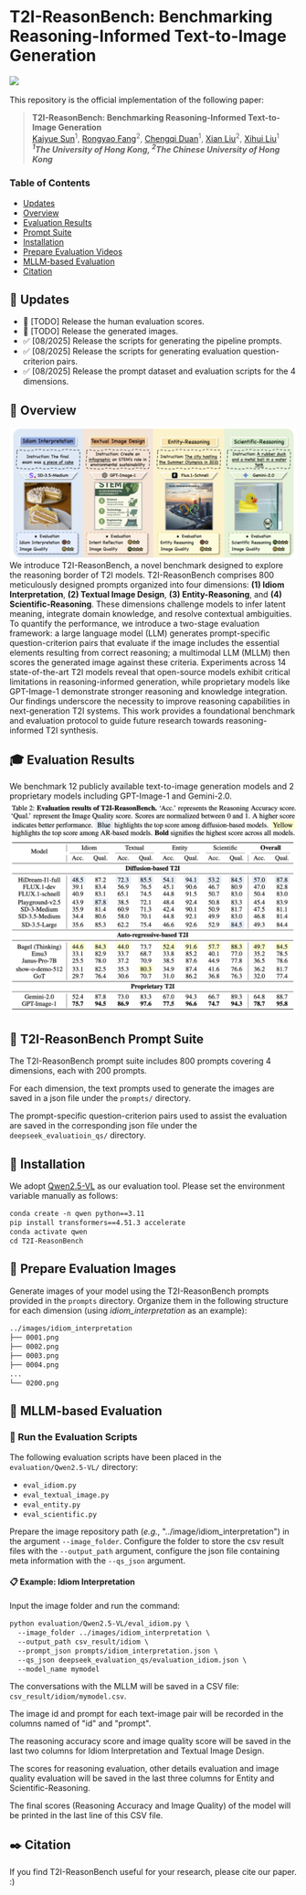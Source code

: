 # T2I-ReasonBench: Benchmarking Reasoning-Informed Text-to-Image Generation

<a href='https://arxiv.org/abs/----'><img src='https://img.shields.io/badge/T2I--ReasonBench-Arxiv-red'></a> 



This repository is the official implementation of the following paper:
> **T2I-ReasonBench: Benchmarking Reasoning-Informed Text-to-Image Generation**<br>
> [Kaiyue Sun](https://scholar.google.com/citations?user=mieuBzUAAAAJ&hl=en)<sup>1</sup>, [Rongyao Fang](https://rongyaofang.github.io/)<sup>2</sup>, [Chengqi Duan](https://scholar.google.com/citations?user=r9qb4ZwAAAAJ&hl=en)<sup>1</sup>, [Xian Liu](https://alvinliu0.github.io/)<sup>2</sup>, [Xihui Liu](https://xh-liu.github.io/)<sup>1</sup><br>
> ***<sup>1</sup>The University of Hong Kong, <sup>2</sup>The Chinese University of Hong Kong***<br>

### Table of Contents
- [Updates](#updates)
- [Overview](#overview)
- [Evaluation Results](#evaluation_results)
- [Prompt Suite](#prompt_suite)
- [Installation](#installation)
- [Prepare Evaluation Videos](#prepare_images)
- [MLLM-based Evaluation](#mllm_eval)
- [Citation](#citation)

<a name="updates"></a>
## 🚩 Updates
- :black_square_button: [TODO] Release the human evaluation scores.
- :black_square_button: [TODO] Release the generated images.
- ✅ [08/2025] Release the scripts for generating the pipeline prompts.
- ✅ [08/2025] Release the scripts for generating evaluation question-criterion pairs.
- ✅ [08/2025] Release the prompt dataset and evaluation scripts for the 4 dimensions.
  
<a name="overview"></a>
## :mega: Overview
![teaser](./asset/teaser.png)
We introduce T2I-ReasonBench, a novel benchmark designed to explore the reasoning border of T2I models.
T2I-ReasonBench comprises 800 meticulously designed prompts organized into four dimensions: **(1) Idiom Interpretation**, **(2) Textual Image Design**, **(3) Entity-Reasoning**, and **(4) Scientific-Reasoning**. These dimensions challenge models to infer latent meaning, integrate domain knowledge, and resolve contextual ambiguities. To quantify the performance, we introduce a two-stage evaluation framework: a large language model (LLM) generates prompt-specific question-criterion pairs that evaluate if the image includes the essential elements resulting from correct reasoning; a multimodal LLM (MLLM) then scores the generated image against these criteria. 
Experiments across 14 state-of-the-art T2I models reveal that open-source models exhibit critical limitations in reasoning-informed generation, while proprietary models like GPT-Image-1 demonstrate stronger reasoning and knowledge integration. Our findings underscore the necessity to improve reasoning capabilities in next-generation T2I systems. This work provides a foundational benchmark and evaluation protocol to guide future research towards reasoning-informed T2I synthesis. 

<a name="evaluation_results"></a>
## :mortar_board: Evaluation Results
We benchmark 12 publicly available text-to-image generation models and 2 proprietary models including GPT-Image-1 and Gemini-2.0. 
![teaser](./asset/score.png)


<a name="prompt_suite"></a>
## :blue_book: T2I-ReasonBench Prompt Suite
The T2I-ReasonBench prompt suite includes 800 prompts covering 4 dimensions, each with 200 prompts. 

For each dimension, the text prompts used to generate the images are saved in a json file under the ```prompts/``` directory.

The prompt-specific question-criterion pairs used to assist the evaluation are saved in the corresponding json file under the ```deepseek_evaluatioin_qs/``` directory.

<a name="installation"></a>
## :hammer: Installation

We adopt [Qwen2.5-VL](https://github.com/KaiyueSun98/T2V-CompBench/tree/V2/LLaVA) as our evaluation tool.
Please set the environment variable manually as follows:
```
conda create -n qwen python==3.11
pip install transformers==4.51.3 accelerate
conda activate qwen
cd T2I-ReasonBench
```

<a name="prepare_images"></a>
## :sunrise_over_mountains: Prepare Evaluation Images

Generate images of your model using the T2I-ReasonBench prompts provided in the `prompts` directory. Organize them in the following structure for each dimension (using *idiom_interpretation* as an example):

```
../images/idiom_interpretation
├── 0001.png
├── 0002.png
├── 0003.png
├── 0004.png
...
└── 0200.png
```


<a name="mllm_eval"></a>
## :speech_balloon: MLLM-based Evaluation

### :running: Run the Evaluation Scripts

The following evaluation scripts have been placed in the `evaluation/Qwen2.5-VL/` directory:

- `eval_idiom.py`
- `eval_textual_image.py`
- `eval_entity.py`
- `eval_scientific.py`

Prepare the image repository path (*e.g.*, "../image/idiom_interpretation") in the argument `--image_folder`. 
Configure the folder to store the csv result files with the `--output_path` argument, 
configure the json file containing meta information with the `--qs_json` argument. 

<a name="idiom_interpretation"></a>
#### :clipboard: Example: Idiom Interpretation

Input the image folder and run the command:

```
python evaluation/Qwen2.5-VL/eval_idiom.py \
  --image_folder ../images/idiom_interpretation \
  --output_path csv_result/idiom \
  --prompt_json prompts/idiom_interpretation.json \
  --qs_json deepseek_evaluation_qs/evaluation_idiom.json \
  --model_name mymodel
```

The conversations with the MLLM will be saved in a CSV file: `csv_result/idiom/mymodel.csv`. 

The image id and prompt for each text-image pair will be recorded in the columns named of "id" and "prompt". 

The reasoning accuracy score and image quality score will be saved in the last two columns for Idiom Interpretation and Textual Image Design.

The scores for reasoning evaluation, other details evaluation and image quality evaluation will be saved in the last three columns for Entity and Scientific-Reasoning.

The final scores (Reasoning Accuracy and Image Quality) of the model will be printed in the last line of this CSV file.


<a name="citation"></a>
## :black_nib: Citation
If you find T2I-ReasonBench useful for your research, please cite our paper. :)
```
```
